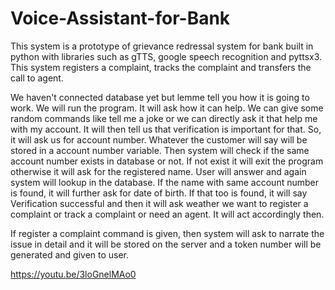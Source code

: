 # Voice-Assistant-for-Bank

This system is a prototype of grievance redressal system for bank built in python with libraries such as gTTS, google speech recognition and pyttsx3. This system registers a complaint, tracks the complaint and transfers the call to agent.

We haven't connected database yet but lemme tell you how it is going to work.
We will run the program.
It will ask how it can help.
We can give some random commands like tell me a joke or we can directly ask it that help me with my account.
It will then tell us that verification is important for that. So, it will ask us for account number.
Whatever the customer will say will be stored in a account number variable. Then system will check if the same account number exists in database or not. If not exist it will exit the program otherwise it will ask for the registered name. User will answer and again system will lookup in the database. If the name with same account number is found, it will further ask for date of birth. If that too is found, it will say Verification successful and then it will ask weather we want to register a complaint or track a complaint or need an agent.  It will act accordingly then.

If register a complaint command is given, then system will ask to narrate the issue in detail and it will be stored on the server and a token number will be generated and given to user.

https://youtu.be/3loGnelMAo0
